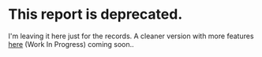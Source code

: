 # This report is deprecated.

I'm leaving it here just for the records.
A cleaner version with more features [here](https://github.com/yyx990803/HTML5-Clear-v2) (Work In Progress)
coming soon..
